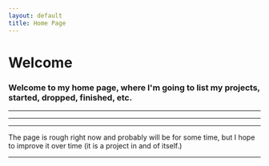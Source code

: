 ```yaml
---
layout: default
title: Home Page
---
```

# Welcome
### Welcome to my home page, where I'm going to list my projects, started, dropped, finished, etc. 
 ---
 ---
 ---
The page is rough right now and probably will be for some time, but I hope to improve it over time (it is a project in and of itself.)

---

